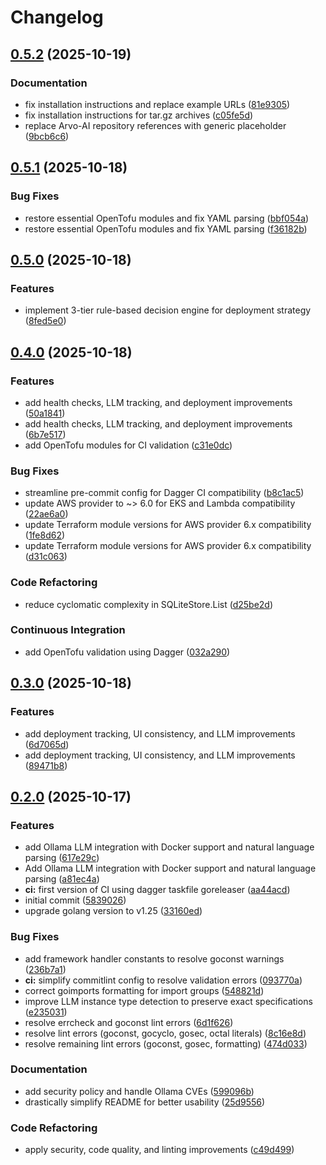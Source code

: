 # Changelog

## [0.5.2](https://github.com/Smana/scai/compare/v0.5.1...v0.5.2) (2025-10-19)


### Documentation

* fix installation instructions and replace example URLs ([81e9305](https://github.com/Smana/scai/commit/81e9305fa9fc82aead9075e33f154956600ab393))
* fix installation instructions for tar.gz archives ([c05fe5d](https://github.com/Smana/scai/commit/c05fe5d01a9d0ce0708bfa412b9eefad9e14801c))
* replace Arvo-AI repository references with generic placeholder ([9bcb6c6](https://github.com/Smana/scai/commit/9bcb6c674eb0cfb247bb3265a0de022f065db87f))

## [0.5.1](https://github.com/Smana/scia/compare/v0.5.0...v0.5.1) (2025-10-18)


### Bug Fixes

* restore essential OpenTofu modules and fix YAML parsing ([bbf054a](https://github.com/Smana/scia/commit/bbf054a512d8ced1617f937950f4f30d8fc746a1))
* restore essential OpenTofu modules and fix YAML parsing ([f36182b](https://github.com/Smana/scia/commit/f36182b5e5225b00c27a42f1d8e862c1fb2f6e1a))

## [0.5.0](https://github.com/Smana/scia/compare/v0.4.0...v0.5.0) (2025-10-18)


### Features

* implement 3-tier rule-based decision engine for deployment strategy ([8fed5e0](https://github.com/Smana/scia/commit/8fed5e021ea950026d798a806ded96355d9971c8))

## [0.4.0](https://github.com/Smana/scia/compare/v0.3.0...v0.4.0) (2025-10-18)


### Features

* add health checks, LLM tracking, and deployment improvements ([50a1841](https://github.com/Smana/scia/commit/50a1841498201d6de9156f3efff479fe271ee039))
* add health checks, LLM tracking, and deployment improvements ([6b7e517](https://github.com/Smana/scia/commit/6b7e5176c7f027901a92075c6a95313a185b516b))
* add OpenTofu modules for CI validation ([c31e0dc](https://github.com/Smana/scia/commit/c31e0dc1e7fbd7b50af7b354b110a2863f7ae382))


### Bug Fixes

* streamline pre-commit config for Dagger CI compatibility ([b8c1ac5](https://github.com/Smana/scia/commit/b8c1ac5f615626f65333235d5e3d9df42a632062))
* update AWS provider to ~&gt; 6.0 for EKS and Lambda compatibility ([22ae6a0](https://github.com/Smana/scia/commit/22ae6a008c15fbe3714cc94491ce25817f14dd12))
* update Terraform module versions for AWS provider 6.x compatibility ([1fe8d62](https://github.com/Smana/scia/commit/1fe8d62e38ae995275b53a6d2bf85cc9922f2e3a))
* update Terraform module versions for AWS provider 6.x compatibility ([d31c063](https://github.com/Smana/scia/commit/d31c0639f92b79dd67a7bfd31f51636ecb830153))


### Code Refactoring

* reduce cyclomatic complexity in SQLiteStore.List ([d25be2d](https://github.com/Smana/scia/commit/d25be2d76b3cb86ef1bcabb0aaa9068fe77862e7))


### Continuous Integration

* add OpenTofu validation using Dagger ([032a290](https://github.com/Smana/scia/commit/032a2909ca12b862c125fa227833ad7a54b71c72))

## [0.3.0](https://github.com/Smana/scia/compare/v0.2.0...v0.3.0) (2025-10-18)


### Features

* add deployment tracking, UI consistency, and LLM improvements ([6d7065d](https://github.com/Smana/scia/commit/6d7065d8192a85a2dff478cabc4f1a6b570ee279))
* add deployment tracking, UI consistency, and LLM improvements ([89471b8](https://github.com/Smana/scia/commit/89471b8ae75c83aad8563eb4651319d3902dd863))

## [0.2.0](https://github.com/Smana/scia/compare/v0.1.0...v0.2.0) (2025-10-17)


### Features

* add Ollama LLM integration with Docker support and natural language parsing ([617e29c](https://github.com/Smana/scia/commit/617e29ce951345417bd56ff47ee809bac9ab6e4c))
* Add Ollama LLM integration with Docker support and natural language parsing ([a81ec4a](https://github.com/Smana/scia/commit/a81ec4a0e53d6f21e8a9cacfebbbd05e4cbeaa27))
* **ci:** first version of CI using dagger taskfile goreleaser ([aa44acd](https://github.com/Smana/scia/commit/aa44acd954f9f56c9c2f3bfb62c754f857e81703))
* initial commit ([5839026](https://github.com/Smana/scia/commit/583902656162630a774468398e7e45b0711be2a9))
* upgrade golang version to v1.25 ([33160ed](https://github.com/Smana/scia/commit/33160ed7f80791552a67abb9506a726263e77ff4))


### Bug Fixes

* add framework handler constants to resolve goconst warnings ([236b7a1](https://github.com/Smana/scia/commit/236b7a1db57881d4da82f0402c26b22bb942674a))
* **ci:** simplify commitlint config to resolve validation errors ([093770a](https://github.com/Smana/scia/commit/093770a6c570e7cecac65cff6f59715ff66d3deb))
* correct goimports formatting for import groups ([548821d](https://github.com/Smana/scia/commit/548821d4feb8427663933216b41a1c83368cd600))
* improve LLM instance type detection to preserve exact specifications ([e235031](https://github.com/Smana/scia/commit/e23503175ca678737a884fbae7b752d879437793))
* resolve errcheck and goconst lint errors ([6d1f626](https://github.com/Smana/scia/commit/6d1f62619bc51a8c61db5df8d897d2c2ca4fbeb7))
* resolve lint errors (goconst, gocyclo, gosec, octal literals) ([8c16e8d](https://github.com/Smana/scia/commit/8c16e8dd3e1584aa2904262ea4b9acffe2d8afd9))
* resolve remaining lint errors (goconst, gosec, formatting) ([474d033](https://github.com/Smana/scia/commit/474d0336af0e6c43ea11704d882f92f1c4e5e0d3))


### Documentation

* add security policy and handle Ollama CVEs ([599096b](https://github.com/Smana/scia/commit/599096b194abb29494d527b64776bbae8d6eead9))
* drastically simplify README for better usability ([25d9556](https://github.com/Smana/scia/commit/25d9556dce86572ce6afe9beaea85ee213d7fd64))


### Code Refactoring

* apply security, code quality, and linting improvements ([c49d499](https://github.com/Smana/scia/commit/c49d499da91550834821960e8cd8145e6872109a))

